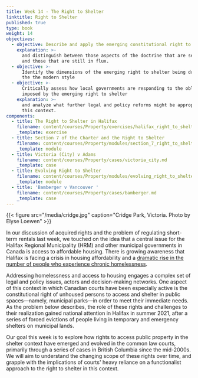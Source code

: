```yaml
---
title: Week 14 - The Right to Shelter
linktitle: Right to Shelter
published: true
type: book
weight: 14
objectives:
  - objective: Describe and apply the emerging constitutional right to shelter in Canada
    explanation: >-
      and distinguish between those aspects of the doctrine that are settle law
      and those that are still in flux.
  - objective: >-
      Identify the dimensions of the emerging right to shelter being driven by
      the the modern style
  - objective: >-
      Critically assess how local governments are responding to the obligations
      imposed by the emerging right to shelter
    explanation: >-
      and analyze what further legal and policy reforms might be appropriate in
      this context.
components:
  - title: The Right to Shelter in Halifax
    filename: content/courses/Property/exercises/halifax_right_to_shelter.md
    _template: exercise
  - title: Section 7 of the Charter and the Right to Shelter
    filename: content/courses/Property/modules/section_7_right_to_shelter.md
    _template: module
  - title: Victoria (City) v Adams
    filename: content/courses/Property/cases/victoria_city.md
    _template: case
  - title: Evolving Right to Shelter
    filename: content/courses/Property/modules/evolving_right_to_shelter.md
    _template: module
  - title: 'Bamberger v Vancouver '
    filename: content/courses/Property/cases/bamberger.md
    _template: case
---
```


{{< figure src="/media/cridge.jpg" caption="Cridge Park, Victoria. Photo by Elyse Loewen" >}}

In our discussion of acquired rights and the problem of regulating short-term rentals last week, we touched on the idea that a central issue for the Halifax Regional Municipality (HRM) and other municipal governments in Canada is access to affordable housing. There is growing awareness that Halifax is facing a crisis in housing affordability and a [dramatic rise in the number of people who experience chronic homelessness](https://www.cbc.ca/news/canada/nova-scotia/homeless-report-2020-covid-19-affordable-housing-association-of-nova-scotia-1.5805458).

Addressing homelessness and access to housing engages a complex set of legal and policy issues, actors and decision-making networks. One aspect of this context in which Canadian courts have been especially active is the constitutional right of unhoused persons to access and shelter in public spaces—namely, municipal parks—in order to meet their immediate needs. As the problem below describes, the role of these rights and challenges to their realization gained national attention in Halifax in summer 2021, after a series of forced evictions of people living in temporary and emergency shelters on municipal lands.

Our goal this week is to explore how rights to access public property in the shelter context have emerged and evolved in the common law courts, primarily through a series of cases in British Columbia since the mid-2000s. We will aim to understand the changing scope of these rights over time, and grapple with the implications of courts' heavy reliance on a functionalist approach to the right to shelter in this context.



